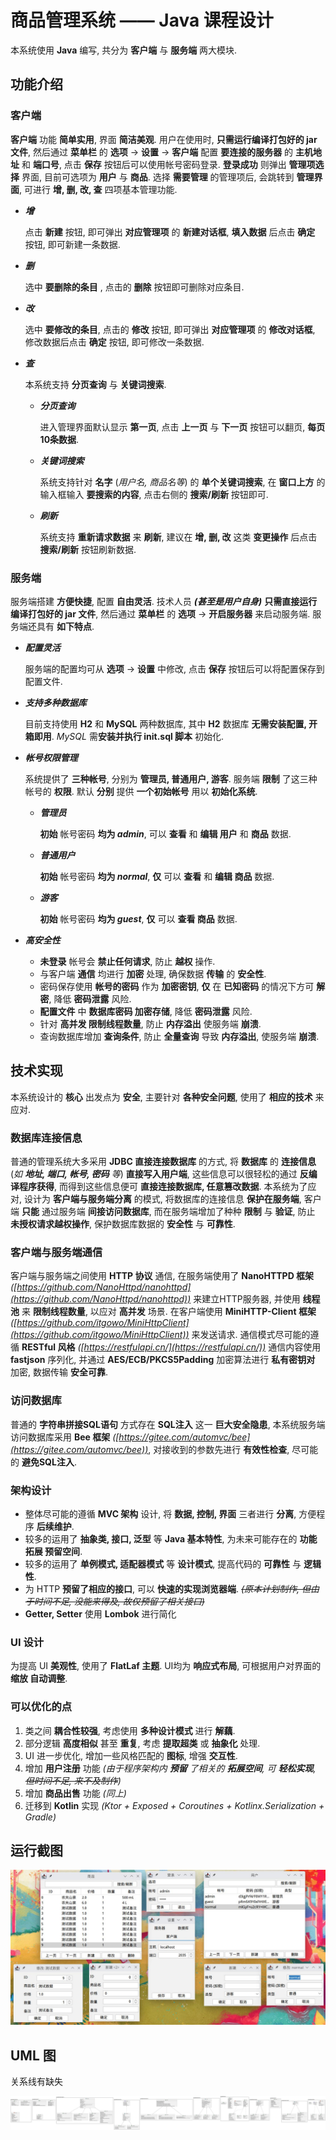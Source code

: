 # 商品管理系统 —— Java 课程设计

本系统使用 **Java** 编写, 共分为 **客户端** 与 **服务端** 两大模块.

## 功能介绍

### 客户端

**客户端** 功能 **简单实用**, 界面 **简洁美观**. 用户在使用时, **只需运行编译打包好的 jar 文件**, 然后通过 **菜单栏** 的 **选项** → **设置** → **客户端** 配置 **要连接的服务器**
的 **主机地址** 和 **端口号**, 点击 **保存** 按钮后可以使用帐号密码登录. **登录成功** 则弹出 **管理项选择** 界面, 目前可选项为 **用户** 与 **商品**. 选择 **需要管理** 的管理项后,
会跳转到 **管理界面**, 可进行 **增, 删, 改, 查** 四项基本管理功能.

- ***增***

  点击 **新建** 按钮, 即可弹出 **对应管理项** 的 **新建对话框**, **填入数据** 后点击 **确定** 按钮, 即可新建一条数据.

- ***删***

  选中 **要删除的条目** , 点击的 **删除** 按钮即可删除对应条目.

- ***改***

  选中 **要修改的条目**, 点击的 **修改** 按钮, 即可弹出 **对应管理项** 的 **修改对话框**, 修改数据后点击 **确定** 按钮, 即可修改一条数据.

- ***查***

  本系统支持 **分页查询** 与 **关键词搜索**.

    - ***分页查询***

      进入管理界面默认显示 **第一页**, 点击 **上一页** 与 **下一页** 按钮可以翻页, **每页10条数据**.

    - ***关键词搜索***

      系统支持针对 **名字** (*用户名, 商品名等*) 的 **单个关键词搜索**, 在 **窗口上方** 的输入框输入 **要搜索的内容**, 点击右侧的 **搜索/刷新** 按钮即可.

    - ***刷新***

      系统支持 **重新请求数据** 来 **刷新**, 建议在 **增, 删, 改** 这类 **变更操作** 后点击 **搜索/刷新** 按钮刷新数据.

### 服务端

服务端搭建 **方便快捷**, 配置 **自由灵活**. 技术人员 ***(甚至是用户自身)*** **只需直接运行编译打包好的 jar 文件**, 然后通过 **菜单栏** 的 **选项** → **开启服务器** 来启动服务端.
服务端还具有 **如下特点**.

- ***配置灵活***

  服务端的配置均可从 **选项** → **设置** 中修改, 点击 **保存** 按钮后可以将配置保存到配置文件.

- ***支持多种数据库***

  目前支持使用 **H2** 和 **MySQL** 两种数据库, 其中 **H2** 数据库 **无需安装配置, 开箱即用**. *MySQL* 需**安装并执行 init.sql 脚本** 初始化.

- ***帐号权限管理***

  系统提供了 **三种帐号**, 分别为 **管理员, 普通用户, 游客**. 服务端 **限制** 了这三种帐号的 **权限**. 默认 **分别** 提供 **一个初始帐号** 用以 **初始化系统**.

    - ***管理员***

      **初始** 帐号密码 **均为 *admin***, 可以 **查看** 和 **编辑 用户** 和 **商品** 数据.

    - ***普通用户***

      **初始** 帐号密码 **均为 *normal***, **仅** 可以 **查看** 和 **编辑 商品** 数据.

    - ***游客***

      **初始** 帐号密码 **均为 *guest***, **仅** 可以 **查看 商品** 数据.


- ***高安全性***

    - **未登录** 帐号会 **禁止任何请求**, 防止 **越权** 操作.
    - 与客户端 **通信** 均进行 **加密** 处理, 确保数据 **传输** 的 **安全性**.
    - 密码保存使用 **帐号的密码** 作为 **加密密钥**, **仅** 在 **已知密码** 的情况下方可 **解密**, 降低 **密码泄露** 风险.
    - **配置文件** 中 **数据库密码 加密存储**, 降低 **密码泄露** 风险.
    - 针对 **高并发 限制线程数量**, 防止 **内存溢出** 使服务端 **崩溃**.
    - 查询数据库增加 **查询条件**, 防止 **全量查询** 导致 **内存溢出**, 使服务端 **崩溃**.

## 技术实现

本系统设计的 **核心** 出发点为 **安全**, 主要针对 **各种安全问题**, 使用了 **相应的技术** 来应对.

### 数据库连接信息

普通的管理系统大多采用 **JDBC 直接连接数据库** 的方式, 将 **数据库** 的 **连接信息** (*如 **地址, 端口, 帐号, 密码** 等*) **直接写入用户端**, 这些信息可以很轻松的通过 **反编译程序获得**,
而得到这些信息便可 **直接连接数据库, 任意篡改数据**. 本系统为了应对, 设计为 **客户端与服务端分离** 的模式, 将数据库的连接信息 **保护在服务端**, 客户端 **只能** 通过服务端 **间接访问数据库**,
而在服务端增加了种种 **限制** 与 **验证**, 防止 **未授权请求越权操作**, 保护数据库数据的 **安全性** 与 **可靠性**.

### 客户端与服务端通信

客户端与服务端之间使用 **HTTP 协议** 通信, 在服务端使用了 **NanoHTTPD
框架** *([https://github.com/NanoHttpd/nanohttpd](https://github.com/NanoHttpd/nanohttpd))* 来建立HTTP服务器, 并使用 **线程池** 来
**限制线程数量**, 以应对 **高并发** 场景. 在客户端使用 **MiniHTTP-Client
框架** *([https://github.com/itgowo/MiniHttpClient](https://github.com/itgowo/MiniHttpClient))* 来发送请求. 通信模式尽可能的遵循
**RESTful 风格** *([https://restfulapi.cn/](https://restfulapi.cn/))* 通信内容使用 **fastjson** 序列化, 并通过
**AES/ECB/PKCS5Padding**
加密算法进行 **私有密钥对** 加密, 数据传输 **安全可靠**.

### 访问数据库

普通的 **字符串拼接SQL语句** 方式存在 **SQL注入** 这一 **巨大安全隐患**, 本系统服务端访问数据库采用 **Bee
框架** *([https://gitee.com/automvc/bee](https://gitee.com/automvc/bee))*, 对接收到的参数先进行 **有效性检查**, 尽可能的 **避免SQL注入**.

### 架构设计

- 整体尽可能的遵循 **MVC 架构** 设计, 将 **数据, 控制, 界面** 三者进行 **分离**, 方便程序 **后续维护**.
- 较多的运用了 **抽象类, 接口, 泛型** 等 **Java 基本特性**, 为未来可能存在的 **功能拓展 预留空间**.
- 较多的运用了 **单例模式, 适配器模式** 等 **设计模式**, 提高代码的 **可靠性** 与 **逻辑性**.
- 为 HTTP **预留了相应的接口**, 可以 **快速的实现浏览器端**. *~~(原本计划制作, 但由于时间不足, 没能来得及, 故仅预留了相关接口)~~*
- **Getter, Setter** 使用 **Lombok** 进行简化

### UI 设计

为提高 UI **美观性**, 使用了 **FlatLaf 主题**. UI均为 **响应式布局**, 可根据用户对界面的 **缩放 自动调整**.

### 可以优化的点

1. 类之间 **耦合性较强**, 考虑使用 **多种设计模式** 进行 **解藕**.
2. 部分逻辑 **高度相似** 甚至 **重复**, 考虑 **提取超类** 或 **抽象化** 处理.
3. UI 进一步优化, 增加一些风格匹配的 **图标**, 增强 **交互性**.
4. 增加 **用户注册** 功能 *(由于程序架构内 **预留** 了相关的 **拓展空间**, 可 **轻松实现**, ~~但时间不足, 来不及制作~~)*
5. 增加 **商品出售** 功能 *(同上)*
6. 迁移到 **Kotlin** 实现 *(Ktor + Exposed + Coroutines + Kotlinx.Serialization + Gradle)*

## 运行截图

![](run.jpg "运行截图")

## UML 图

关系线有缺失

![](uml.svg "UML 图")